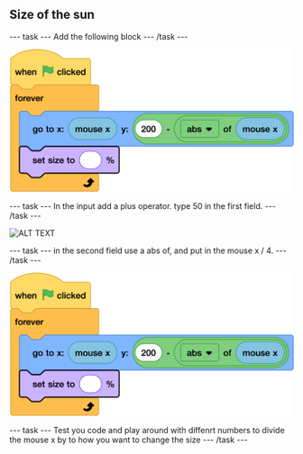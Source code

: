 ## Size of the sun

--- task ---
Add the following block
--- /task ---

![ALT TEXT](images/2-1-ol.png)

--- task ---
In the input add a plus operator. type 50 in the first field.
--- /task ---

![ALT TEXT](images/IMAGE.png)

--- task ---
in the second field use a abs of, and put in the mouse x / 4. 
--- /task ---

![ALT TEXT](images/2-1-ol.png)

--- task ---
Test you code and play around with diffenrt numbers to divide the mouse x by to how you want to change the size
--- /task ---